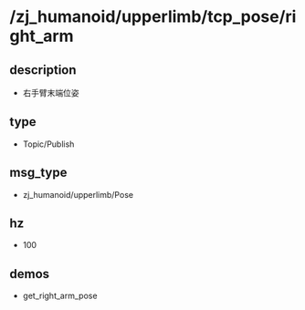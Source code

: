 ﻿# /zj_humanoid/upperlimb/tcp_pose/right_arm

## description
- 右手臂末端位姿

## type
- Topic/Publish

## msg_type
- zj_humanoid/upperlimb/Pose

## hz
- 100

## demos
- get_right_arm_pose

